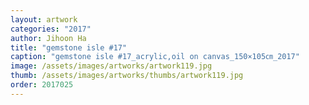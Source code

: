 ```yaml
---
layout: artwork
categories: "2017"
author: Jihoon Ha
title: "gemstone isle #17"
caption: "gemstone isle #17_acrylic,oil on canvas_150×105㎝_2017"
image: /assets/images/artworks/artwork119.jpg
thumb: /assets/images/artworks/thumbs/artwork119.jpg
order: 2017025
---
```

